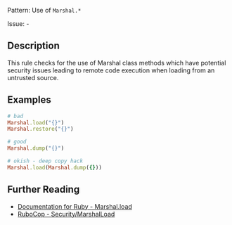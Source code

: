 Pattern: Use of `Marshal.*`

Issue: -

## Description

This rule checks for the use of Marshal class methods which have
potential security issues leading to remote code execution when
loading from an untrusted source.

## Examples

```ruby
# bad
Marshal.load("{}")
Marshal.restore("{}")

# good
Marshal.dump("{}")

# okish - deep copy hack
Marshal.load(Marshal.dump({}))
```

## Further Reading

* [Documentation for Ruby - Marshal.load](https://docs.ruby-lang.org/en/2.0.0/security_rdoc.html#label-Marshal.load)
* [RuboCop - Security/MarshalLoad](https://docs.rubocop.org/rubocop/cops_security.html#securitymarshalload)
